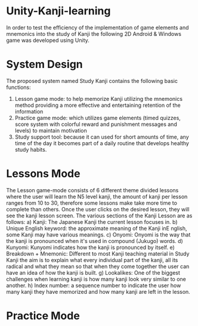 # Unity-Kanji-learning
In order to test the efficiency of the implementation of game elements and mnemonics into the study of Kanji the following 2D Android & Windows game was developed using Unity.

# System Design
The proposed system named Study Kanji contains the following basic
functions:
1) Lesson game mode: to help memorize Kanji utilizing the mnemonics method providing a more effective and entertaining retention of the information
2) Practice game mode: which utilizes game elements (timed quizzes, score system with colorful reward and punishment messages and levels) to maintain motivation
3) Study support tool: because it can used for short amounts of time, any time of the day it becomes part of a daily routine that develops healthy study habits.

# Lessons Mode
The Lesson game-mode consists of 6 different theme divided lessons where the user will learn the N5 level kanji, the amount of kanji per lesson ranges from 10 to 30, therefore some lessons make take more time to complete than others. Once the user clicks on the desired lesson, they will see the kanji lesson screen.
The various sections of the Kanji Lesson are as follows:
a) Kanji: The Japanese Kanji the current lesson focuses in.
b) Unique English keyword: the approximate meaning of the Kanji inE nglish, some Kanji may have various meanings.
c) Onyomi: Onyomi is the way that the kanji is pronounced when it's used in compound (Jukugo) words.
d) Kunyomi: Kunyomi indicates how the kanji is pronounced by itself. 
e) Breakdown + Mnemonic: Different to most Kanji teaching material in Study Kanji the aim is to explain what every individual part of the kanji, all its radical and what they mean so that when they come together the user can have an idea of how the kanji is built.
g) Lookalikes: One of the biggest challenges when learning kanji is how many kanji look very similar to one another. 
h) Index number: a sequence number to indicate the user how many kanji they have memorized and how many kanji are left in the lesson.

# Practice Mode
